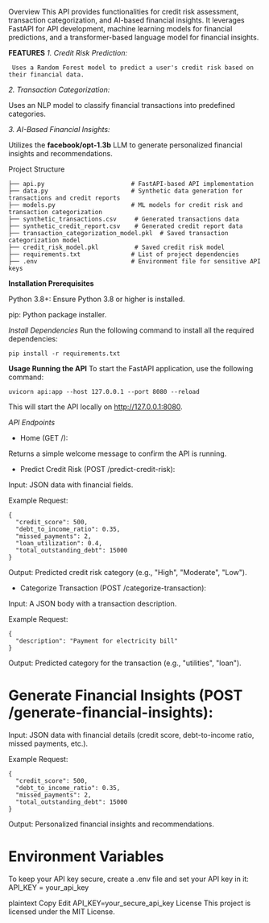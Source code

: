 Overview
This API provides functionalities for credit risk assessment, transaction categorization, and AI-based financial insights. It leverages FastAPI for API development, machine learning models for financial predictions, and a transformer-based language model for financial insights.

**FEATURES**
_1. Credit Risk Prediction:_

     Uses a Random Forest model to predict a user's credit risk based on their financial data.

_2. Transaction Categorization:_

   Uses an NLP model to classify financial transactions into predefined categories.

_3. AI-Based Financial Insights:_

   Utilizes the **facebook/opt-1.3b** LLM to generate personalized financial insights and recommendations.

Project Structure
```
├── api.py                        # FastAPI-based API implementation
├── data.py                       # Synthetic data generation for transactions and credit reports
├── models.py                     # ML models for credit risk and transaction categorization
├── synthetic_transactions.csv     # Generated transactions data
├── synthetic_credit_report.csv    # Generated credit report data
├── transaction_categorization_model.pkl  # Saved transaction categorization model
├── credit_risk_model.pkl          # Saved credit risk model
├── requirements.txt              # List of project dependencies
├── .env                          # Environment file for sensitive API keys
```
**Installation
Prerequisites**

Python 3.8+: Ensure Python 3.8 or higher is installed.

pip: Python package installer.

_Install Dependencies_
Run the following command to install all the required dependencies:
```
pip install -r requirements.txt
```

**Usage
Running the API**
To start the FastAPI application, use the following command:

```
uvicorn api:app --host 127.0.0.1 --port 8080 --reload
```

This will start the API locally on http://127.0.0.1:8080.

_API Endpoints_

* Home (GET /):

Returns a simple welcome message to confirm the API is running.

* Predict Credit Risk (POST /predict-credit-risk):

Input: JSON data with financial fields.

Example Request:
```
{
  "credit_score": 500,
  "debt_to_income_ratio": 0.35,
  "missed_payments": 2,
  "loan_utilization": 0.4,
  "total_outstanding_debt": 15000
}
```
Output: Predicted credit risk category (e.g., "High", "Moderate", "Low").

* Categorize Transaction (POST /categorize-transaction):

Input: A JSON body with a transaction description.

Example Request:
```
{
  "description": "Payment for electricity bill"
}
```
Output: Predicted category for the transaction (e.g., "utilities", "loan").

# Generate Financial Insights (POST /generate-financial-insights):

Input: JSON data with financial details (credit score, debt-to-income ratio, missed payments, etc.).

Example Request:
```
{
  "credit_score": 500,
  "debt_to_income_ratio": 0.35,
  "missed_payments": 2,
  "total_outstanding_debt": 15000
}
```
Output: Personalized financial insights and recommendations.

# Environment Variables
 To keep your API key secure, create a .env file and set your API key in it:
 API_KEY = your_api_key
 

plaintext
Copy
Edit
API_KEY=your_secure_api_key
License
This project is licensed under the MIT License.

